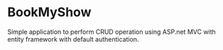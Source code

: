 # BookMyShow

Simple application to perform CRUD operation using ASP.net MVC with entity framework with default authentication. 
